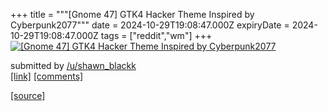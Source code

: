 +++
title = """[Gnome 47] GTK4 Hacker Theme Inspired by Cyberpunk2077"""
date = 2024-10-29T19:08:47.000Z
expiryDate = 2024-10-29T19:08:47.000Z
tags = ["reddit","wm"]
+++
[![[Gnome 47] GTK4 Hacker Theme Inspired by Cyberpunk2077](https://b.thumbs.redditmedia.com/E_U2mBRlEi0_wVcQZVmkdlRdLWDXYLbmp1GdpCczAvw.jpg "[Gnome 47] GTK4 Hacker Theme Inspired by Cyberpunk2077")](https://www.reddit.com/r/unixporn/comments/1gf2oqz/gnome_47_gtk4_hacker_theme_inspired_by/)

submitted by [/u/shawn\_blackk](https://www.reddit.com/user/shawn_blackk)  
[\[link\]](https://www.reddit.com/gallery/1gf2oqz) [\[comments\]](https://www.reddit.com/r/unixporn/comments/1gf2oqz/gnome_47_gtk4_hacker_theme_inspired_by/)

[[source]](https://www.reddit.com/r/unixporn/comments/1gf2oqz/gnome_47_gtk4_hacker_theme_inspired_by/)

